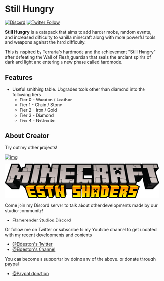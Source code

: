 # Still Hungry
[![Discord](https://img.shields.io/discord/604061216779796492.svg?logo=discord&logoColor=white&logoWidth=20&labelColor=7289DA&label=Discord)](https://discord.gg/4XNhkcd)
[![Twitter Follow](https://img.shields.io/twitter/follow/eldeston?color=dark&label=Follow&logoColor=dark)](https://twitter.com/eldeston)

**Still Hungry** is a datapack that aims to add harder mobs, random events, and increased difficulty to vanilla minecraft along with more powerful tools and weapons against the hard difficulty.

This is inspired by Terraria's hardmode and the achievement "Still Hungry" after defeating the Wall of Flesh,guardian that seals the anciant spirits of dark and light and entering a new phase called hardmode.

## Features
* Useful smithing table. Upgrades tools other than diamond into the following tiers.
    * Tier 0 - Wooden / Leather
    * Tier 1 - Chain / Stone
    * Tier 2 - Iron / Gold
    * Tier 3 - Diamond
    * Tier 4 - Netherite

## About Creator
Try out my other projects!

[![img](https://github.com/Eldeston/Super-Duper-Vanilla/blob/master/shaders/textures/title.png)](https://www.curseforge.com/minecraft/customization/super-duper-vanilla-shaders)

[![img](https://github.com/Eldeston/ESTN-Shaders/blob/master/textures/ui/title.png)](https://mcpedl.com/estn-shaders/?cookie_check=1)

Come join my Discord server to talk about other developments made by our studio-community!
* [Flamerender Studios Discord](https://discord.gg/4XNhkcd)

Or follow me on Twitter or subscribe to my Youtube channel to get updated with my recent developments and contents
* [@Eldeston's Twitter](https://twitter.com/eldeston)
* [@Eldeston's Channel](https://www.youtube.com/channel/UCQCkkFh25ydxZwCqpBhJJlg?view_as=subscriber)

You can become a supporter by doing any of the above, or donate through paypal
* [@Paypal donation](https://www.paypal.com/donate?hosted_button_id=4XLQ4WE296JKW)

